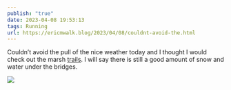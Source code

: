 ```yaml
---
publish: "true"
date: 2023-04-08 19:53:13
tags: Running
url: https://ericmwalk.blog/2023/04/08/couldnt-avoid-the.html
---
```


Couldn’t avoid the pull of the nice weather today and I thought I would check out the marsh [trails](http://www.strava.com/activities/8856255993). I will say there is still a good amount of snow and water under the bridges.

![](https://ericmwalk.blog/uploads/2023/f24f1794d2.jpg)